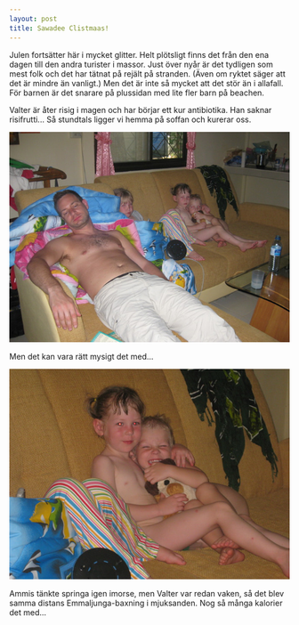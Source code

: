 ```yaml
---
layout: post
title: Sawadee Clistmaas!
---
```


Julen fortsätter här i mycket glitter. Helt plötsligt finns det från
den ena dagen till den andra turister i massor. Just över nyår är det
tydligen som mest folk och det har tätnat på rejält på stranden. (Även
om ryktet säger att det är mindre än vanligt.) Men det är inte så
mycket att det stör än i allafall. För barnen är det snarare på
plussidan med lite fler barn på beachen.

Valter är åter risig i magen och har börjar ett kur antibiotika. Han
saknar risifrutti... Så stundtals ligger vi hemma på soffan och
kurerar oss.

<a href="/images/drupal/IMG_1454.JPG"><img src="/images/drupal/thumbnails/IMG_1454.jpg" /></a> 

Men det kan vara rätt mysigt det med...

<a href="/images/drupal/IMG_1452.JPG"><img src="/images/drupal/thumbnails/IMG_1452.jpg" /></a>

Ammis tänkte springa igen imorse, men Valter var redan vaken, så det
blev samma distans Emmaljunga-baxning i mjuksanden. Nog så många
kalorier det med...


